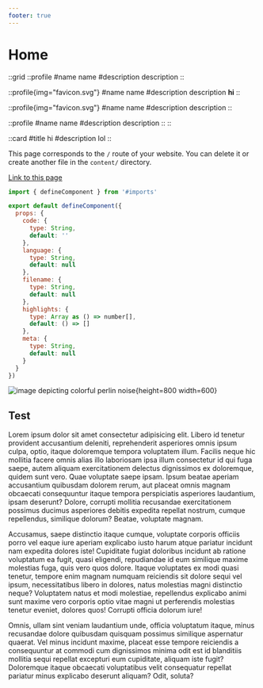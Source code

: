 ```yaml
---
footer: true
---
```


# Home

::grid
::profile
#name
name
#description
description
::

::profile{img="favicon.svg"}
#name
name
#description
description **hi**
::

::profile{img="favicon.svg"}
#name
name
#description
description
::

::profile
#name
name
#description
description
::
::

::card
#title
hi
#description
lol
::

This page corresponds to the `/` route of your website. You can delete it or create another file in the `content/` directory.

[Link to this page](/)

```js
import { defineComponent } from '#imports'

export default defineComponent({
  props: {
    code: {
      type: String,
      default: ''
    },
    language: {
      type: String,
      default: null
    },
    filename: {
      type: String,
      default: null
    },
    highlights: {
      type: Array as () => number[],
      default: () => []
    },
    meta: {
      type: String,
      default: null
    }
  }
})
```

![image depicting colorful perlin noise](img/test.webp){height=800 width=600}

## Test

Lorem ipsum dolor sit amet consectetur adipisicing elit. Libero id tenetur provident accusantium deleniti, reprehenderit asperiores omnis ipsum culpa, optio, itaque doloremque tempora voluptatem illum. Facilis neque hic mollitia facere omnis alias illo laboriosam ipsa illum consectetur id qui fuga saepe, autem aliquam exercitationem delectus dignissimos ex doloremque, quidem sunt vero. Quae voluptate saepe ipsam. Ipsum beatae aperiam accusantium quibusdam dolorem rerum, aut placeat omnis magnam obcaecati consequuntur itaque tempora perspiciatis asperiores laudantium, ipsam deserunt? Dolore, corrupti mollitia recusandae exercitationem possimus ducimus asperiores debitis expedita repellat nostrum, cumque repellendus, similique dolorum? Beatae, voluptate magnam.

Accusamus, saepe distinctio itaque cumque, voluptate corporis officiis porro vel eaque iure aperiam explicabo iusto harum atque pariatur incidunt nam expedita dolores iste! Cupiditate fugiat doloribus incidunt ab ratione voluptatum ea fugit, quasi eligendi, repudiandae id eum similique maxime molestias fuga, quis vero quos dolore. Itaque voluptates ex modi quasi tenetur, tempore enim magnam numquam reiciendis sit dolore sequi vel ipsum, necessitatibus libero in dolores, natus molestias magni distinctio neque? Voluptatem natus et modi molestiae, repellendus explicabo animi sunt maxime vero corporis optio vitae magni ut perferendis molestias tenetur eveniet, dolores quos! Corrupti officia dolorum iure!

Omnis, ullam sint veniam laudantium unde, officia voluptatum itaque, minus recusandae dolore quibusdam quisquam possimus similique aspernatur quaerat. Vel minus incidunt maxime, placeat esse tempore reiciendis a consequuntur at commodi cum dignissimos minima odit est id blanditiis mollitia sequi repellat excepturi eum cupiditate, aliquam iste fugit? Doloremque itaque obcaecati voluptatibus velit consequatur repellat pariatur minus explicabo deserunt aliquam? Odit, soluta?
